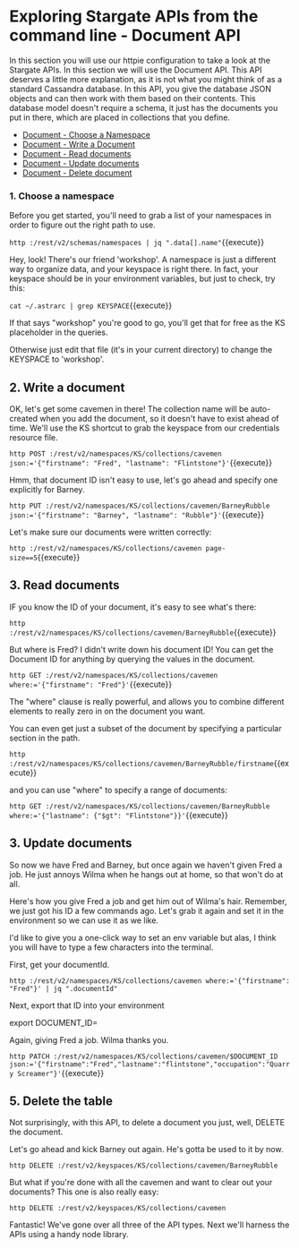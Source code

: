 # Exploring Stargate APIs from the command line - Document API

In this section you will use our httpie configuration to take a look at the Stargate APIs.  In this section we will use the Document API.  This API deserves a little more explanation, as it is not what you might think of as a standard Cassandra database.  In this API, you give the database JSON objects and can then work with them based on their contents.  This database model doesn't require a schema, it just has the documents you put in there, which are placed in collections that you define.

* [Document - Choose a Namespace](#1.-create-a-namespace)
* [Document - Write a Document](#2.-write-a-document)
* [Document - Read documents](#3.-read-documents)
* [Document - Update documents](#4.-Update-documents)
* [Document - Delete document](#5.-Delete-document)

### 1. Choose a namespace

Before you get started, you'll need to grab a list of your namespaces in order to figure out the right path to use.

`http :/rest/v2/schemas/namespaces | jq ".data[].name"`{{execute}}

Hey, look!  There's our friend 'workshop'.  A namespace is just a different way to organize data, and your keyspace is right there.  In fact, your keyspace should be in your environment variables, but just to check, try this:

`cat ~/.astrarc | grep KEYSPACE`{{execute}}

If that says "workshop" you're good to go, you'll get that for free as the KS placeholder in the queries.

Otherwise just edit that file (it's in your current directory) to change the KEYSPACE to 'workshop'.

## 2. Write a document

OK, let's get some cavemen in there!  The collection name will be auto-created when you add the document, so it doesn't have to exist ahead of time.  We'll use the KS shortcut to grab the keyspace from our credentials resource file.

`http POST :/rest/v2/namespaces/KS/collections/cavemen json:='{"firstname": "Fred", "lastname": "Flintstone"}'`{{execute}}

Hmm, that document ID isn't easy to use, let's go ahead and specify one explicitly for Barney.

`http PUT :/rest/v2/namespaces/KS/collections/cavemen/BarneyRubble json:='{"firstname": "Barney", "lastname": "Rubble"}'`{{execute}}

Let's make sure our documents were written correctly:

`http :/rest/v2/namespaces/KS/collections/cavemen page-size==5`{{execute}}

## 3. Read documents

IF you know the ID of your document, it's easy to see what's there:

`http :/rest/v2/namespaces/KS/collections/cavemen/BarneyRubble`{{execute}}

But where is Fred?  I didn't write down his document ID!  You can get the Document ID for anything by querying the values in the document.

`http GET :/rest/v2/namespaces/KS/collections/cavemen where:='{"firstname": "Fred"}'`{{execute}}

The "where" clause is really powerful, and allows you to combine different elements to really zero in on the document you want.

You can even get just a subset of the document by specifying a particular section in the path.

`http :/rest/v2/namespaces/KS/collections/cavemen/BarneyRubble/firstname`{{execute}}

and you can use "where" to specify a range of documents:

`http GET :/rest/v2/namespaces/KS/collections/cavemen/BarneyRubble where:='{"lastname": {"$gt": "Flintstone"}}'`{{execute}}

## 3. Update documents

So now we have Fred and Barney, but once again we haven't given Fred a job.  He just annoys Wilma when he hangs out at home, so that won't do at all.

Here's how you give Fred a job and get him out of Wilma's hair.  Remember, we just got his ID a few commands ago.  Let's grab it again and set it in the environment so we can use it as we like.

I'd like to give you a one-click way to set an env variable but alas, I think you will have to type a few characters into the terminal.

First, get your documentId.

`http :/rest/v2/namespaces/KS/collections/cavemen where:='{"firstname": "Fred"}' | jq ".documentId"`

Next, export that ID into your environment

export DOCUMENT_ID=<documentId>

Again, giving Fred a job. Wilma thanks you.

`http PATCH :/rest/v2/namespaces/KS/collections/cavemen/$DOCUMENT_ID json:='{"firstname":"Fred","lastname":"flintstone","occupation":"Quarry Screamer"}'`{{execute}}



## 5. Delete the table

Not surprisingly, with this API, to delete a document you just, well, DELETE the document.

Let's go ahead and kick Barney out again.  He's gotta be used to it by now.

`http DELETE :/rest/v2/keyspaces/KS/collections/cavemen/BarneyRubble`

But what if you're done with all the cavemen and want to clear out your documents?  This one is also really easy:

`http DELETE :/rest/v2/keyspaces/KS/collections/cavemen`

Fantastic!  We've gone over all three of the API types.  Next we'll harness the APIs using a handy node library.
